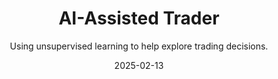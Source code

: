 ---
title: AI-Assisted Trader
subtitle: "Using unsupervised learning to help explore trading decisions."
summary: Lorem ipsum dolor sit amet, consectetur adipiscing elit, sed do eiusmod tempor incididunt ut labore et dolore magna aliqua. Ut enim ad minim veniam, quis nostrud exercitation ullamco laboris nisi ut aliquip ex ea commodo consequat. aliqua. Ut enim ad minim veniam, quis nostrud exercitation ullamco laboris nisi ut aliquip ex ea commodo consequat.
date: 2025-02-13
cardimage: discretization.png
featureimage: discretization.png
caption: Image caption
---